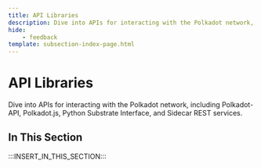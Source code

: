 ```yaml
---
title: API Libraries
description: Dive into APIs for interacting with the Polkadot network, including Polkadot-API, Polkadot.js, Python Substrate Interface, and Sidecar REST services.
hide: 
    - feedback
template: subsection-index-page.html
---
```


# API Libraries

Dive into APIs for interacting with the Polkadot network, including Polkadot-API, Polkadot.js, Python Substrate Interface, and Sidecar REST services.

## In This Section

:::INSERT_IN_THIS_SECTION:::